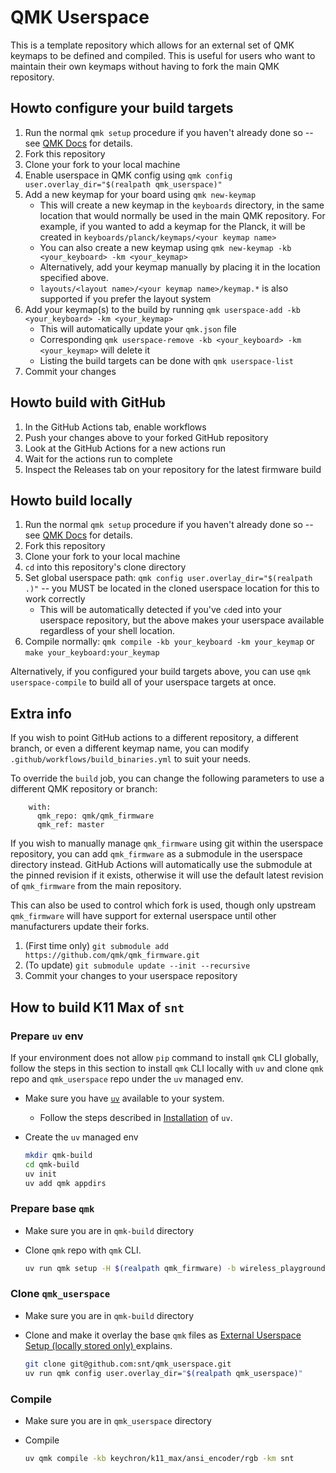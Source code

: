 # QMK Userspace

This is a template repository which allows for an external set of QMK keymaps to be defined and compiled. This is useful
for users who want to maintain their own keymaps without having to fork the main QMK repository.

## Howto configure your build targets

1. Run the normal `qmk setup` procedure if you haven't already done so -- see [QMK Docs](https://docs.qmk.fm/#/newbs)
   for details.
1. Fork this repository
1. Clone your fork to your local machine
1. Enable userspace in QMK config using `qmk config user.overlay_dir="$(realpath qmk_userspace)"`
1. Add a new keymap for your board using `qmk new-keymap`
    * This will create a new keymap in the `keyboards` directory, in the same location that would normally be used in
      the main QMK repository. For example, if you wanted to add a keymap for the Planck, it will be created in
      `keyboards/planck/keymaps/<your keymap name>`
    * You can also create a new keymap using `qmk new-keymap -kb <your_keyboard> -km <your_keymap>`
    * Alternatively, add your keymap manually by placing it in the location specified above.
    * `layouts/<layout name>/<your keymap name>/keymap.*` is also supported if you prefer the layout system
1. Add your keymap(s) to the build by running `qmk userspace-add -kb <your_keyboard> -km <your_keymap>`
    * This will automatically update your `qmk.json` file
    * Corresponding `qmk userspace-remove -kb <your_keyboard> -km <your_keymap>` will delete it
    * Listing the build targets can be done with `qmk userspace-list`
1. Commit your changes

## Howto build with GitHub

1. In the GitHub Actions tab, enable workflows
1. Push your changes above to your forked GitHub repository
1. Look at the GitHub Actions for a new actions run
1. Wait for the actions run to complete
1. Inspect the Releases tab on your repository for the latest firmware build

## Howto build locally

1. Run the normal `qmk setup` procedure if you haven't already done so -- see [QMK Docs](https://docs.qmk.fm/#/newbs)
   for details.
1. Fork this repository
1. Clone your fork to your local machine
1. `cd` into this repository's clone directory
1. Set global userspace path: `qmk config user.overlay_dir="$(realpath .)"` -- you MUST be located in the cloned
   userspace location for this to work correctly
    * This will be automatically detected if you've `cd`ed into your userspace repository, but the above makes your
      userspace available regardless of your shell location.
1. Compile normally: `qmk compile -kb your_keyboard -km your_keymap` or `make your_keyboard:your_keymap`

Alternatively, if you configured your build targets above, you can use `qmk userspace-compile` to build all of your
userspace targets at once.

## Extra info

If you wish to point GitHub actions to a different repository, a different branch, or even a different keymap name, you
can modify `.github/workflows/build_binaries.yml` to suit your needs.

To override the `build` job, you can change the following parameters to use a different QMK repository or branch:

```
    with:
      qmk_repo: qmk/qmk_firmware
      qmk_ref: master
```

If you wish to manually manage `qmk_firmware` using git within the userspace repository, you can add `qmk_firmware` as a
submodule in the userspace directory instead. GitHub Actions will automatically use the submodule at the pinned revision
if it exists, otherwise it will use the default latest revision of `qmk_firmware` from the main repository.

This can also be used to control which fork is used, though only upstream `qmk_firmware` will have support for external
userspace until other manufacturers update their forks.

1. (First time only) `git submodule add https://github.com/qmk/qmk_firmware.git`
1. (To update) `git submodule update --init --recursive`
1. Commit your changes to your userspace repository

## How to build K11 Max of `snt`

### Prepare `uv` env

If your environment does not allow `pip` command to install `qmk` CLI globally, follow the steps in this section to
install `qmk` CLI locally with `uv` and clone `qmk` repo and `qmk_userspace` repo under the `uv` managed env.

* Make sure you have [`uv`](https://github.com/astral-sh/uv) available to your system.
  * Follow the steps described in [Installation](https://github.com/astral-sh/uv?tab=readme-ov-file#installation) of `uv`. 
* Create the `uv` managed env

   ```sh
   mkdir qmk-build
   cd qmk-build
   uv init
   uv add qmk appdirs
   ```

### Prepare base `qmk`

* Make sure you are in `qmk-build` directory
* Clone `qmk` repo with `qmk` CLI.

   ```sh
   uv run qmk setup -H $(realpath qmk_firmware) -b wireless_playground Keychron/qmk_firmware
   ```

### Clone `qmk_userspace`

* Make sure you are in `qmk-build` directory
* Clone and make it overlay the base `qmk` files as [External Userspace Setup (locally stored only) ](https://docs.qmk.fm/newbs_external_userspace#external-userspace-setup-locally-stored-only) explains.

   ```sh
   git clone git@github.com:snt/qmk_userspace.git
   uv run qmk config user.overlay_dir="$(realpath qmk_userspace)"
   ```

### Compile

* Make sure you are in `qmk_userspace` directory
* Compile
   
   ```sh
   uv qmk compile -kb keychron/k11_max/ansi_encoder/rgb -km snt
   ```
